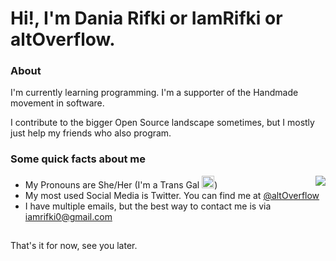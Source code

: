 # Hi!, I'm Dania Rifki or IamRifki or altOverflow. 
### About
I'm currently learning programming. I'm a supporter of the Handmade movement in software.

I contribute to the bigger Open Source landscape sometimes, but I mostly just help my friends who also program.

### Some quick facts about me
<img src="https://github-readme-stats.vercel.app/api/top-langs/?username=iamrifki&layout=compact" align="right">

- My Pronouns are She/Her (I'm a Trans Gal <img src="https://iamrifki.s-ul.eu/ADXMlclj" height="20">)
- My most used Social Media is Twitter. You can find me at [@altOverflow](https://twitter.com/altOverflow)
- I have multiple emails, but the best way to contact me is via iamrifki0@gmail.com

##
That's it for now, see you later.
